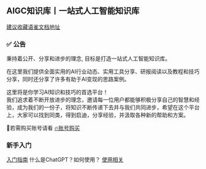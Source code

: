 ## AIGC知识库丨一站式人工智能知识库

[建议收藏语雀文档地址](https://www.yuque.com/gptcn/gpt)
### ✅ 公告
秉持着公开、分享和进步的理念, 目标是打造一站式人工智能知识库。  

在这里我们提供全面实用的AI行业动态、实用工具分享、研报阅读以及教程和技巧分享，同时还分享了许多有助于AI变现的思路案例。  

这里将是你学习AI知识和技巧的首选平台！  
我们追求着不断开放进步的理念，邀请每一位用户都能够积极分享自己的智慧和经验，成为我们的一份子，将知识不断传递下去并与我们共同进步，希望在这个平台上，大家可以找到同类，得到启迪，分享经验，并汲取各种新的帮助和方案。

🎯若需购买账号请看 [🔥账号购买](🔥账号购买.md)

### 新手入门
[入门指南](./新手入门/simpread-入门指南.md) 什么是ChatGPT？如何使用？
[使用相关](./新手入门/使用相关.md)